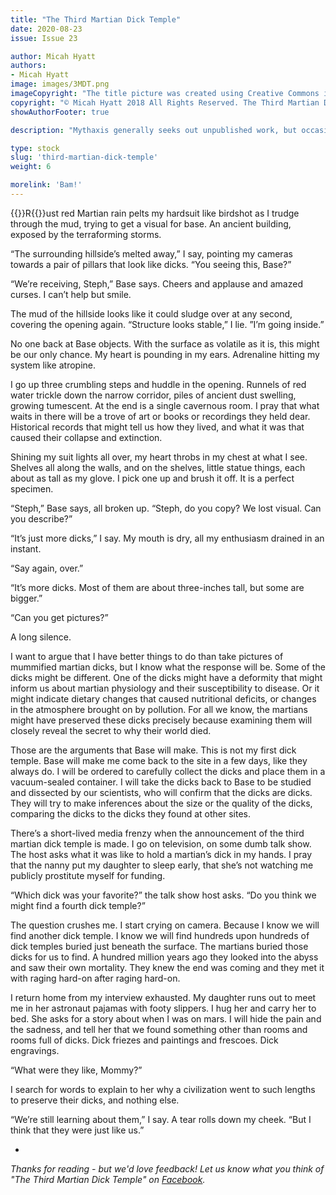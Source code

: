 ```yaml
---
title: "The Third Martian Dick Temple"
date: 2020-08-23
issue: Issue 23

author: Micah Hyatt
authors: 
- Micah Hyatt
image: images/3MDT.png
imageCopyright: "The title picture was created using Creative Commons images - many thanks to the following creators: [Layers](https://pixabay.com/illustrations/oil-painting-paint-painting-artist-5285514/), and [tomw77](https://pixabay.com/photos/columns-doorway-stone-arches-452590/)."
copyright: "© Micah Hyatt 2018 All Rights Reserved. The Third Martian Dick Temple was originally published under a pseudonym in Daily Science Fiction."
showAuthorFooter: true

description: "Mythaxis generally seeks out unpublished work, but occasionally a story comes along that leaves the kind of impression that you want to land again. Micah Hyatt's perfectly crafted piece of flash fiction is just such a thing: a short, sharp, knock-out punch of a story, with a killer final line."

type: stock
slug: 'third-martian-dick-temple'
weight: 6

morelink: 'Bam!'
---
```


{{<glyph>}}R{{</glyph>}}ust red Martian rain pelts my hardsuit like birdshot as I trudge through the mud, trying to get a visual for base. An ancient building, exposed by the terraforming storms. 

“The surrounding hillside’s melted away,” I say, pointing my cameras towards a pair of pillars that look like dicks.  “You seeing this, Base?” 

“We’re receiving, Steph,” Base says. Cheers and applause and amazed curses. I can’t help but smile.

The mud of the hillside looks like it could sludge over at any second, covering the opening again. “Structure looks stable,” I lie. ”I’m going inside.”

No one back at Base objects. With the surface as volatile as it is, this might be our only chance. My heart is pounding in my ears. Adrenaline hitting my system like atropine.

I go up three crumbling steps and huddle in the opening. Runnels of red water trickle down the narrow corridor, piles of ancient dust swelling, growing tumescent. At the end is a single cavernous room. I pray that what waits in there will be a trove of art or books or recordings they held dear. Historical records that might tell us how they lived, and what it was that caused their collapse and extinction.  

Shining my suit lights all over, my heart throbs in my chest at what I see.  Shelves all along the walls, and on the shelves, little statue things, each about as tall as my glove. I pick one up and brush it off. It is a perfect specimen.

“Steph,” Base says, all broken up. “Steph, do you copy? We lost visual. Can you describe?”

“It’s just more dicks,” I say. My mouth is dry, all my enthusiasm drained in an instant. 

“Say again, over.”

“It’s more dicks. Most of them are about three-inches tall, but some are bigger.”

“Can you get pictures?”

A long silence.

I want to argue that I have better things to do than take pictures of mummified martian dicks, but I know what the response will be. Some of the dicks might be different. One of the dicks might have a deformity that might inform us about martian physiology and their susceptibility to disease. Or it might indicate dietary changes that caused nutritional deficits, or changes in the atmosphere brought on by pollution. For all we know, the martians might have preserved these dicks precisely because examining them will closely reveal the secret to why their world died. 

Those are the arguments that Base will make. This is not my first dick temple. Base will make me come back to the site in a few days, like they always do. I will be ordered to carefully collect the dicks and place them in a vacuum-sealed container. I will take the dicks back to Base to be studied and dissected by our scientists, who will confirm that the dicks are dicks. They will try to make inferences about the size or the quality of the dicks, comparing the dicks to the dicks they found at other sites. 

There’s a short-lived media frenzy when the announcement of the third martian dick temple is made. I go on television, on some dumb talk show. The host asks what it was like to hold a martian’s dick in my hands. I pray that the nanny put my daughter to sleep early, that she’s not watching me publicly prostitute myself for funding. 

“Which dick was your favorite?” the talk show host asks. “Do you think we might find a fourth dick temple?”

The question crushes me. I start crying on camera. Because I know we will find another dick temple. I know we will find hundreds upon hundreds of dick temples buried just beneath the surface. The martians buried those dicks for us to find. A hundred million years ago they looked into the abyss and saw their own mortality. They knew the end was coming and they met it with raging hard-on after raging hard-on. 

I return home from my interview exhausted. My daughter runs out to meet me in her astronaut pajamas with footy slippers. I hug her and carry her to bed. She asks for a story about when I was on mars. I will hide the pain and the sadness, and tell her that we found something other than rooms and rooms full of dicks. Dick friezes and paintings and frescoes. Dick engravings. 

“What were they like, Mommy?”

I search for words to explain to her why a civilization went to such lengths to preserve their dicks, and nothing else. 

“We’re still learning about them,” I say. A tear rolls down my cheek. “But I think that they were just like us.”

-

*Thanks for reading - but we'd love feedback! Let us know what you think of "The Third Martian Dick Temple" on [Facebook](https://www.facebook.com/MythaxisMagazine/posts/103848768202791).*
